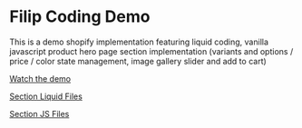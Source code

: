 # Filip Coding Demo
This is a demo shopify implementation featuring liquid coding, vanilla javascript product hero page section implementation (variants and options / price / color state management, image gallery slider and add to cart)

[Watch the demo](https://www.loom.com/share/4451d8a77da94aae85ccbb459d62042c?sid=77af3df1-1012-4ace-a02a-04fda828bfe7)

[Section Liquid Files](https://github.com/FilipRastovic/shopify-coding-demo/blob/main/sections/filip-product.liquid)

[Section JS Files](https://github.com/FilipRastovic/shopify-coding-demo/blob/main/assets/filip-demo.js)